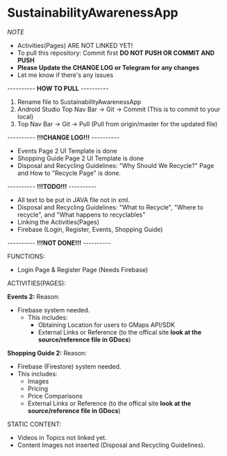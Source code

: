 # SustainabilityAwarenessApp

*NOTE*
- Activities(Pages) ARE NOT LINKED YET!
- To pull this repository: Commit first **DO NOT PUSH OR COMMIT AND PUSH**
- **Please Update the CHANGE LOG or Telegram for any changes**
- Let me know if there's any issues

---------- **HOW TO PULL** ----------
1. Rename file to SustainabilityAwarenessApp
2. Android Studio Top Nav Bar -> Git -> Commit (This is to commit to your local)
3. Top Nav Bar -> Git -> Pull (Pull from origin/master for the updated file)

---------- **!!!CHANGE LOG!!!** ----------
- Events Page 2 UI Template is done
- Shopping Guide Page 2 UI Template is done
- Disposal and Recycling Guidelines: "Why Should We Recycle?" Page and How to "Recycle Page" is done.

---------- **!!!TODO!!!** ----------
- All text to be put in JAVA file not in xml.
- Disposal and Recycling Guidelines: "What to Recycle", "Where to recycle", and "What happens to recyclables"
- Linking the Activities(Pages)
- Firebase (Login, Register, Events, Shopping Guide)

---------- **!!!NOT DONE!!!** ----------

FUNCTIONS:
- Login Page & Register Page (Needs Firebase)

ACTIVITIES(PAGES):

**Events 2:**
Reason: 
- Firebase system needed.
  - This includes:
    - Obtaining Location for users to GMaps API/SDK
    - External Links or Reference (to the offical site **look at the source/reference file in GDocs**)

**Shopping Guide 2:**
Reason:
- Firebase (Firestore) system needed.
- This includes:
  - Images
  - Pricing
  - Price Comparisons
  - External Links or Reference (to the offical site **look at the source/reference file in GDocs**)

STATIC CONTENT:
- Videos in Topics not linked yet.
- Content Images not inserted (Disposal and Recycling Guidelines).


